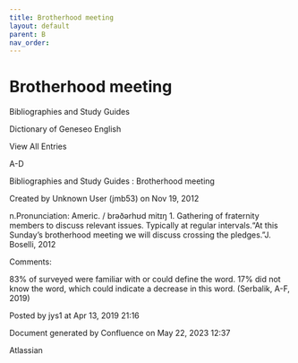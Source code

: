 ```yaml
---
title: Brotherhood meeting
layout: default
parent: B
nav_order:
---
```


# Brotherhood meeting

Bibliographies and Study Guides

Dictionary of Geneseo English

View All Entries

A-D

Bibliographies and Study Guides : Brotherhood meeting

Created by  Unknown User (jmb53) on Nov 19, 2012

n.Pronunciation: Americ. / brəðərhʊd mitɪŋ 1. Gathering of fraternity members to discuss relevant issues. Typically at regular intervals.“At this Sunday’s brotherhood meeting we will discuss crossing the pledges.”J. Boselli, 2012

Comments:

83% of surveyed were familiar with or could define the word. 17% did not know the word, which could indicate a decrease in this word. (Serbalik, A-F, 2019)

Posted by jys1 at Apr 13, 2019 21:16

Document generated by Confluence on May 22, 2023 12:37

Atlassian

